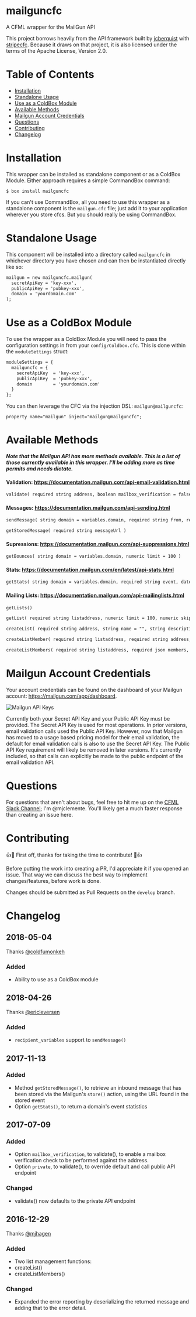 # mailguncfc
A CFML wrapper for the MailGun API

This project borrows heavily from the API framework built by [jcberquist](https://github.com/jcberquist) with [stripecfc](https://github.com/jcberquist/stripecfc). Because it draws on that project, it is also licensed under the terms of the Apache License, Version 2.0.

# Table of Contents

- [Installation](#installation)
- [Standalone Usage](#standalone-usage)
- [Use as a ColdBox Module](#use-as-a-coldbox-module)
- [Available Methods](#available-methods)
- [Mailgun Account Credentials](#mailgun-account-credentials)
- [Questions](#questions)
- [Contributing](#contributing)
- [Changelog](#changelog)

# Installation
This wrapper can be installed as standalone component or as a ColdBox Module. Either approach requires a simple CommandBox command:

```
$ box install mailguncfc
```

If you can't use CommandBox, all you need to use this wrapper as a standalone component is the `mailgun.cfc` file; just add it to your application wherever you store cfcs. But you should really be using CommandBox.

# Standalone Usage

This component will be installed into a directory called `mailguncfc` in whichever directory you have chosen and can then be instantiated directly like so:

```cfc
mailgun = new mailguncfc.mailgun(
  secretApiKey = 'key-xxx',
  publicApiKey = 'pubkey-xxx',
  domain = 'yourdomain.com'
);
```

# Use as a ColdBox Module

To use the wrapper as a ColdBox Module you will need to pass the configuration settings in from your `config/Coldbox.cfc`. This is done within the `moduleSettings` struct:

```cfc
moduleSettings = {
  mailguncfc = {
    secretApiKey  = 'key-xxx',
    publicApiKey  = 'pubkey-xxx',
    domain        = 'yourdomain.com'
  }
};
```

You can then leverage the CFC via the injection DSL: `mailgun@mailguncfc`:

```
property name="mailgun" inject="mailgun@mailguncfc";
```


# Available Methods
***Note that the Mailgun API has more methods available. This is a list of those currently available in this wrapper. I'll be adding more as time permits and needs dictate.***

#### Validation: <https://documentation.mailgun.com/api-email-validation.html>

```cfc
validate( required string address, boolean mailbox_verification = false, boolean private = true )
```

#### Messages: <https://documentation.mailgun.com/api-sending.html>

```cfc
sendMessage( string domain = variables.domain, required string from, required string to, string cc, string bcc, string subject, string text = "", string html = "", any attachment, any inline, struct o = { }, struct h = { }, struct v = { }, any recipient_variables )

getStoredMessage( required string messageUrl )
```

#### Supressions: <https://documentation.mailgun.com/api-suppressions.html>

```cfc
getBounces( string domain = variables.domain, numeric limit = 100 )
```

#### Stats: <https://documentation.mailgun.com/en/latest/api-stats.html>

```cfc
getStats( string domain = variables.domain, required string event, date start = '#now()#-7', date end = '#now()#', string resolution = 'day', string duration )
```

#### Mailing Lists: <https://documentation.mailgun.com/api-mailinglists.html>

```cfc
getLists()

getList( required string listaddress, numeric limit = 100, numeric skip = 0 )

createList( required string address, string name = "", string description = "", access_level = "readonly" )

createListMember( required string listaddress, required string address, string name, string vars, boolean subscribed = true, boolean upsert = false )

createListMembers( required string listaddress, required json members, boolean upsert = false )
```

# Mailgun Account Credentials
Your account credentials can be found on the dashboard of your Mailgun account: <https://mailgun.com/app/dashboard>.

![Mailgun API Keys](/assets/images/api-keys.png)

Currently both your Secret API Key and your Public API Key must be provided. The Secret API Key is used for most operations. In prior versions, email validation calls used the Public API Key. However, now that Mailgun has moved to a usage based pricing model for their email validation, the default for email validation calls is also to use the Secret API Key. The Public API Key requirement will likely be removed in later versions. It's currently included, so that calls can explicitly be made to the public endpoint of the email validation API.

# Questions
For questions that aren't about bugs, feel free to hit me up on the [CFML Slack Channel](http://cfml-slack.herokuapp.com); I'm @mjclemente. You'll likely get a much faster response than creating an issue here.

# Contributing
:+1::tada: First off, thanks for taking the time to contribute! :tada::+1:

Before putting the work into creating a PR, I'd appreciate it if you opened an issue. That way we can discuss the best way to implement changes/features, before work is done.

Changes should be submitted as Pull Requests on the `develop` branch.

# Changelog

## 2018-05-04
Thanks [@coldfumonkeh](https://github.com/coldfumonkeh)

### Added
* Ability to use as a ColdBox module

## 2018-04-26
Thanks [@ericleversen](https://github.com/ericleversen)

### Added
* `recipient_variables` support to `sendMessage()`

## 2017-11-13

### Added
* Method `getStoredMessage()`, to retrieve an inbound message that has been stored via the Mailgun's `store()` action, using the URL found in the stored event
* Option `getStats()`, to return a domain's event statistics

## 2017-07-09

### Added
* Option `mailbox_verification`, to validate(), to enable a mailbox verification check to be performed against the address.
* Option `private`, to validate(), to override default and call public API endpoint

### Changed
* validate() now defaults to the private API endpoint


## 2016-12-29

Thanks [@mjhagen](https://github.com/mjhagen)

### Added
* Two list management functions:
 * createList()
 * createListMembers()

### Changed
* Expanded the error reporting by deserializing the returned message
and adding that to the error detail.
